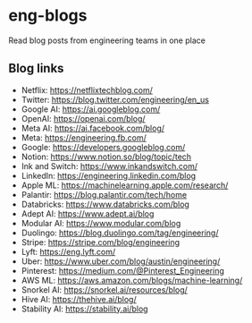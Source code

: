 # eng-blogs
Read blog posts from engineering teams in one place

## Blog links
- Netflix: https://netflixtechblog.com/
- Twitter: https://blog.twitter.com/engineering/en_us
- Google AI: https://ai.googleblog.com/
- OpenAI: https://openai.com/blog/
- Meta AI: https://ai.facebook.com/blog/
- Meta: https://engineering.fb.com/
- Google: https://developers.googleblog.com/
- Notion: https://www.notion.so/blog/topic/tech
- Ink and Switch: https://www.inkandswitch.com/
- LinkedIn: https://engineering.linkedin.com/blog
- Apple ML: https://machinelearning.apple.com/research/
- Palantir: https://blog.palantir.com/tech/home
- Databricks: https://www.databricks.com/blog
- Adept AI: https://www.adept.ai/blog
- Modular AI: https://www.modular.com/blog
- Duolingo: https://blog.duolingo.com/tag/engineering/
- Stripe: https://stripe.com/blog/engineering
- Lyft: https://eng.lyft.com/
- Uber: https://www.uber.com/blog/austin/engineering/
- Pinterest: https://medium.com/@Pinterest_Engineering
- AWS ML: https://aws.amazon.com/blogs/machine-learning/
- Snorkel AI: https://snorkel.ai/resources/blog/
- Hive AI: https://thehive.ai/blog/
- Stability AI: https://stability.ai/blog
